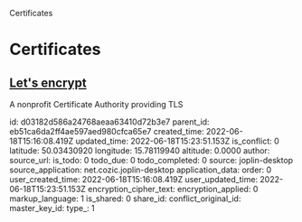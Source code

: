 Certificates

# Certificates

## [**Let's encrypt**](https://letsencrypt.org/)
A nonprofit Certificate Authority providing TLS

id: d03182d586a24768aeaa63410d72b3e7
parent_id: eb51ca6da2ff4ae597aed980cfca65e7
created_time: 2022-06-18T15:16:08.419Z
updated_time: 2022-06-18T15:23:51.153Z
is_conflict: 0
latitude: 50.03430920
longitude: 15.78119940
altitude: 0.0000
author: 
source_url: 
is_todo: 0
todo_due: 0
todo_completed: 0
source: joplin-desktop
source_application: net.cozic.joplin-desktop
application_data: 
order: 0
user_created_time: 2022-06-18T15:16:08.419Z
user_updated_time: 2022-06-18T15:23:51.153Z
encryption_cipher_text: 
encryption_applied: 0
markup_language: 1
is_shared: 0
share_id: 
conflict_original_id: 
master_key_id: 
type_: 1